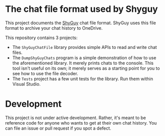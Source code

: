 # The chat file format used by Shyguy
This project documents the [ShyGuy](https://www.microsoft.com/store/apps/9nblggh5f19t) chat file format.
ShyGuy uses this file format to archive your chat history to OneDrive.

This repository contains 3 projects:

* The `ShyGuyChatFile` library provides simple APIs to read and write chat files.
* The `DumpShyGuyChats` program is a simple demonstration of how to use the aforementioned library.  It merely prints chats to the console.  This tool isn't useful on its own; it merely serves as a starting point for you to see how to use the file decoder.
* The `Tests` project has a few unit tests for the library.  Run them within Visual Studio.

# Development
This project is not under active development.
Rather, it's meant to be reference code for anyone who wants to get at their own chat history.
You can file an issue or pull request if you spot a defect.
